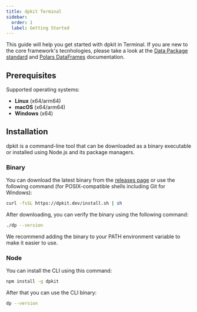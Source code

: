 ```yaml
---
title: dpkit Terminal
sidebar:
  order: 1
  label: Getting Started
---
```


This guide will help you get started with dpkit in Terminal. If you are new to the core framework's tecnhologies, please take a look at the [Data Package standard](https://datapackage.org/) and [Polars DataFrames](https://pola.rs/) documentation.

## Prerequisites

Supported operating systems:

- **Linux** (x64/arm64)
- **macOS** (x64/arm64)
- **Windows** (x64)

## Installation

dpkit is a command-line tool that can be downloaded as a binary executable or installed using Node.js and its package managers.

### Binary

You can download the latest binary from the [releases page](https://github.com/datisthq/dpkit/releases) or use the following command (for POSIX-compatible shells including Git for Windows):

```sh
curl -fsSL https://dpkit.dev/install.sh | sh
```

After downloading, you can verify the binary using the following command:

```sh
./dp --version
```

We recommend adding the binary to your PATH environment variable to make it easier to use.

### Node

You can install the CLI using this command:

```bash
npm install -g dpkit
```

After that you can use the CLI binary:

```bash
dp --version
```
